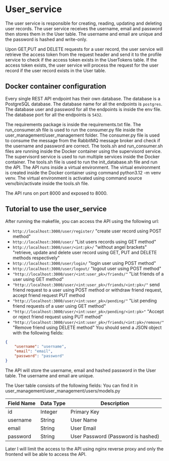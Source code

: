 # User_service

The user service is responsible for creating, reading, updating and deleting user records. The user service receives the username, email and password then stores them in the User table. The username and email are unique and the password is hashed and write-only.

Upon GET,PUT and DELETE requests for a user record, the user service will retrieve the access token from the request header and send it to the profile service to check if the access token exists in the UserTokens table. If the access token exists, the user service will process the request for the user record if the user record exists in the User table.

## Docker container configuration

Every single REST API endpoint has their own database. The database is a PostgreSQL database. The database name for all the endpoints is `postgres`. The database user and password for all the endpoints is inside the env file. The database port for all the endpoints is `5432`.

The requirements package is inside the requirements.txt file.
The run_consumer.sh file is used to run the consumer.py file inside the user_management/user_management folder. The consumer.py file is used to consume the message from the RabbitMQ message broker and check if the username and password are correct.
The tools.sh and run_consumer.sh files are running inside the Docker container using the supervisord service. The supervisord service is used to run multiple services inside the Docker container.
The tools.sh file is used to run the init_database.sh file and run the API.
The API runs inside a virtual environment. The virtual environment is created inside the Docker container using command python3.12 -m venv venv. The virtual environment is activated using command source venv/bin/activate inside the tools.sh file.

The API runs on port 8000 and exposed to 8000.

## Tutorial to use the user_service

After running the makefile, you can access the API using the following url:

- `http://localhost:3000/user/register/` "create user record using POST method"
- `http://localhost:3000/user/` "List users records using GET method"
- `http://localhost:3000/user/<int:pk>/` "without angel brackets" "retrieve, update and delete user record using GET, PUT and DELETE methods respectively"
- `http://localhost:3000/user/login/` "login user using POST method"
- `http://localhost:3000/user/logout/` "logout user using POST method"
- `"http://localhost:3000/user/<int:user_pk>/friends/"` "List friends of a user using GET method"
- `"http://localhost:3000/user/<int:user_pk>/friends/<int:pk>/"` send friend request to a user using POST method or withdraw friend request, accept friend request PUT method
- `"http://localhost:3000/user/<int:user_pk>/pending/"` "List pending friend requests of a user using GET method"
- `"http://localhost:3000/user/<int:user_pk>/pending/<int:pk>"` "Accept or reject friend request using PUT method"
- `"http://localhost:3000/user/<int:user_pk>/friends/<int:pk>/remove/"` "Remove friend using DELETE method"
You should send a JSON object with the following fields:

```JSON
{
    "username": "username",
    "email": "email",
    "password": "password"
}
```

The API will store the username, email and hashed password in the User table.
The username and email are unique.

The User table consists of the following fields:
You can find it in user_management/user_management/users/models.py

| Field Name | Data Type | Description                        |
| ---------- | --------- | ---------------------------------- |
| id         | Integer   | Primary Key                        |
| username   | String    | User Name                          |
| email      | String    | User Email                         |
| password   | String    | User Password (Password is hashed) |

Later I will limit the access to the API using nginx reverse proxy and only the frontend will be able to access the API.
